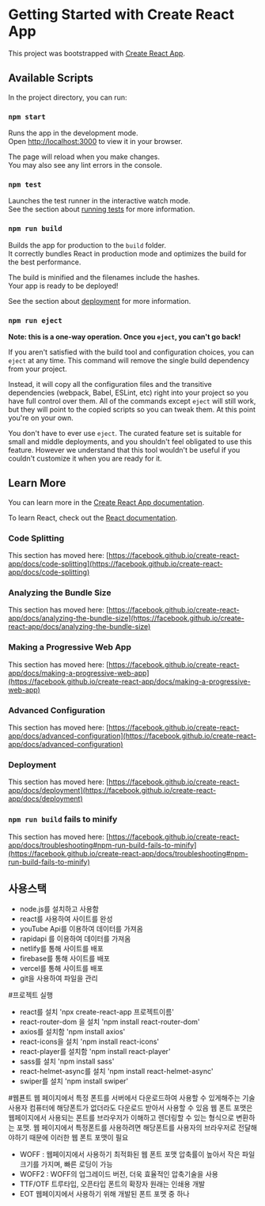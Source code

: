 # Getting Started with Create React App

This project was bootstrapped with [Create React App](https://github.com/facebook/create-react-app).

## Available Scripts

In the project directory, you can run:

### `npm start`

Runs the app in the development mode.\
Open [http://localhost:3000](http://localhost:3000) to view it in your browser.

The page will reload when you make changes.\
You may also see any lint errors in the console.

### `npm test`

Launches the test runner in the interactive watch mode.\
See the section about [running tests](https://facebook.github.io/create-react-app/docs/running-tests) for more information.

### `npm run build`

Builds the app for production to the `build` folder.\
It correctly bundles React in production mode and optimizes the build for the best performance.

The build is minified and the filenames include the hashes.\
Your app is ready to be deployed!

See the section about [deployment](https://facebook.github.io/create-react-app/docs/deployment) for more information.

### `npm run eject`

**Note: this is a one-way operation. Once you `eject`, you can't go back!**

If you aren't satisfied with the build tool and configuration choices, you can `eject` at any time. This command will remove the single build dependency from your project.

Instead, it will copy all the configuration files and the transitive dependencies (webpack, Babel, ESLint, etc) right into your project so you have full control over them. All of the commands except `eject` will still work, but they will point to the copied scripts so you can tweak them. At this point you're on your own.

You don't have to ever use `eject`. The curated feature set is suitable for small and middle deployments, and you shouldn't feel obligated to use this feature. However we understand that this tool wouldn't be useful if you couldn't customize it when you are ready for it.

## Learn More

You can learn more in the [Create React App documentation](https://facebook.github.io/create-react-app/docs/getting-started).

To learn React, check out the [React documentation](https://reactjs.org/).

### Code Splitting

This section has moved here: [https://facebook.github.io/create-react-app/docs/code-splitting](https://facebook.github.io/create-react-app/docs/code-splitting)

### Analyzing the Bundle Size

This section has moved here: [https://facebook.github.io/create-react-app/docs/analyzing-the-bundle-size](https://facebook.github.io/create-react-app/docs/analyzing-the-bundle-size)

### Making a Progressive Web App

This section has moved here: [https://facebook.github.io/create-react-app/docs/making-a-progressive-web-app](https://facebook.github.io/create-react-app/docs/making-a-progressive-web-app)

### Advanced Configuration

This section has moved here: [https://facebook.github.io/create-react-app/docs/advanced-configuration](https://facebook.github.io/create-react-app/docs/advanced-configuration)

### Deployment

This section has moved here: [https://facebook.github.io/create-react-app/docs/deployment](https://facebook.github.io/create-react-app/docs/deployment)

### `npm run build` fails to minify

This section has moved here: [https://facebook.github.io/create-react-app/docs/troubleshooting#npm-run-build-fails-to-minify](https://facebook.github.io/create-react-app/docs/troubleshooting#npm-run-build-fails-to-minify)




## 사용스택
- node.js를 설치하고 사용함
- react를 사용하여 사이트를 완성
- youTube Api를 이용하여 데이터를 가져옴
- rapidapi 를 이용하여 데이터를 가져옴
- netlify를 통해 사이트를 배포
- firebase를 통해 사이트를 배포
- vercel를 통해 사이트를 배포
- git을 사용하여 파일을 관리


#프로젝트 실행
- react를 설치
'npx create-react-app 프로젝트이름'
- react-router-dom 을 설치 'npm install react-router-dom'
- axios를 설치함 'npm install axios'
- react-icons을 설치 'npm install react-icons'
- react-player를 설치함 'npm install react-player'
- sass를 설치 'npm install sass'
- react-helmet-async를 설치 'npm install react-helmet-async'
- swiper를 설치 'npm install swiper'


#웹푠트
웹 페이지에서 특정 폰트를 서버에서 다운로드하여 사용할 수 있게해주는 기술
사용자 컴퓨터에 해당폰트가 없더라도 다운로드 받아서 사용할 수 있음
웹 폰트 포맷은 웹페이지에서 사용되는 폰트를 브라우저가 이해하고 렌더링할 수 있는 형식으로 변환하는 포맷.
웹 페이지에서 특정폰트를 사용하려면 해당폰트를 사용자의 브라우저로 전달해야하기 때문에 이러한 웹 폰트 포맷이 필요

- WOFF : 웹페이지에서 사용하기 최적화된 웹 폰트 포맷
압축률이 높아서 작은 파일 크기를 가지며, 빠른 로딩이 가능
- WOFF2 : WOFF의 업그레이드 버전, 더욱 효율적인 압축기술을 사용
- TTF/OTF 트루타입, 오픈타입 폰트의 확장자
원래는 인쇄용 개발
- EOT 웹페이지에서 사용하기 위해 개발된 폰트 포맷 중 하나